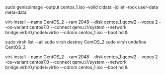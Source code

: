 sudo genisoimage -output centos_1.iso -volid cidata -joliet -rock user-data meta-data

virt-install --name CentOS_2 --ram 2048 --disk centos_1.qcow2 --vcpus 2 --os-variant centos7.0 --connect qemu:///system --network bridge:virbr0,model=virtio --cdrom centos_1.iso --boot hd &

sudo virsh list --all
sudo virsh destroy CentOS_2
sudo virsh undefine CentOS_2

virt-install --name CentOS_2 --ram 2048 --disk centos_1.qcow2 --vcpus 2 --os-variant centos7.0 --connect qemu:///system --network bridge:virbr0,model=virtio --cdrom centos_1.iso --boot hd &
